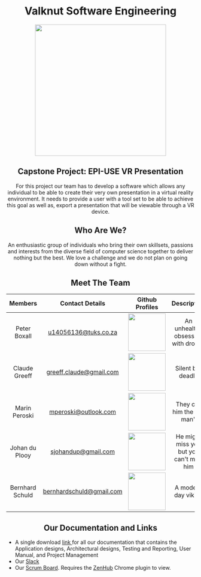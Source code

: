 <h1 align="center"> Valknut Software Engineering </h1>

<p align="center">
<img src="https://upload.wikimedia.org/wikipedia/commons/thumb/b/ba/Valknut.svg/1200px-Valknut.svg.png" width = "350"/>
</p>

<h2 align="center"> Capstone Project: EPI-USE VR Presentation </h2>

<p align="center"> For this project our team has to develop a software which allows any individual to be able to create their very own presentation in a virtual reality environment. It needs to provide a user with a tool set to be able to achieve this goal as well as, export a presentation that will be viewable through a VR device. </p>

<h2 align="center"> Who Are We? </h2>

<p align="center"> An enthusiastic group of individuals who bring their own skillsets, passions and interests from the diverse field of computer science together to deliver nothing but the best. We love a challenge and we do not plan on going down without a fight. </p>

<h2 align="center"> Meet The Team </h2>

| Members  | Contact Details  | Github Profiles | Description | 
| :-:      |:-:               | :-:             | :-:         | 
| Peter Boxall | u14056136@tuks.co.za | <a href="https://github.com/PeteElite"><img src="http://cameronmcefee.com/img/work/the-octocat/ironcat.jpg" width="100"/></a> | An unhealthy obsession with drones | 
| Claude Greeff | greeff.claude@gmail.com | <a href="https://github.com/MasterJetson"><img src="https://tctechcrunch2011.files.wordpress.com/2012/02/coderdojo-octocat3.jpg" width="100" /></a> | Silent but deadly | 
| Marin Peroski | mperoski@outlook.com | <a href="https://github.com/Mazzl3s"><img src="https://octodex.github.com/images/daftpunktocat-thomas.gif" width="100"/></a> | They call him the "tin man" | 
| Johan du Plooy | sjohandup@gmail.com | <a href="https://github.com/sjohandup"><img src="https://octodex.github.com//images/jetpacktocat.png" width="100" /></a> | He might miss you but you can't miss him | 
| Bernhard Schuld | bernhardschuld@gmail.com | <a href="https://github.com/BernhardSchuld"><img src="https://octodex.github.com/images/bear-cavalry.jpg" width="100" /></a> | A modern day viking | 

<h2 align="center"> Our Documentation and Links</h2>
<ul>
  <li> A single download <a href="https://github.com/Valknut-Software-Engineering/Capstone_Project/raw/master/Documentation/Main.pdf"> link </a> for all our documentation that contains the Application designs, Architectural designs, Testing and Reporting, User Manual, and Project Management </li>
  <li> Our <a href="https://valknut-software-eng.slack.com"> Slack </a> </li>
  <li> Our <a href="https://github.com/Valknut-Software-Engineering/Capstone_Project#boards?repos=90487979">Scrum Board</a>. Requires the <a href="https://www.zenhub.com">ZenHub</a> Chrome plugin to view.
</ul>
